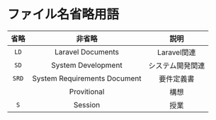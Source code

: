 # ファイル名省略用語

| 省略    | 非省略              | 説明           |
|:------:|:------------------:|:--------------:|
| `LD`   | Laravel Documents  | Laravel関連     |
| `SD`   | System Development | システム開発関連  |
| `SRD`  | System Requirements Document | 要件定義書 |
|        | Provitional | 構想 |
| `S`    | Session     | 授業 |
